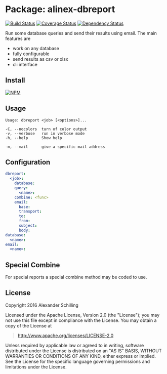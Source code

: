 Package: alinex-dbreport
=================================================

[![Build Status](https://travis-ci.org/alinex/node-dbreport.svg?branch=master)](https://travis-ci.org/alinex/node-dbreport)
[![Coverage Status](https://coveralls.io/repos/alinex/node-dbreport/badge.png?branch=master)](https://coveralls.io/r/alinex/node-dbreport?branch=master)
[![Dependency Status](https://gemnasium.com/alinex/node-dbreport.png)](https://gemnasium.com/alinex/node-dbreport)

Run some database queries and send their results using email. The main features are
- work on any database
- fully configurable
- send results as csv or xlsx
- cli interface


Install
-------------------------------------------------

[![NPM](https://nodei.co/npm/alinex-dbreport.png?downloads=true&stars=true)](https://nodei.co/npm/alinex-dbreport/)


Usage
-------------------------------------------------

    Usage: dbreport <job> [<options>]...

    -C, --nocolors  turn of color output
    -v, --verbose   run in verbose mode
    -h, --help      Show help

    -m, --mail      give a specific mail address


Configuration
-------------------------------------------------

``` yaml
dbreport:
  <job>:
    database:
    query:
      <name>:    
    combine: <func>
    email:
      base:
      transport:
      to:
      from:
      subject:
      body:
database:
  <name>:
email:
  <name>:
```


Special Combine
-------------------------------------------------
For special reports a special combine method may be coded to use.


License
-------------------------------------------------

Copyright 2016 Alexander Schilling

Licensed under the Apache License, Version 2.0 (the "License");
you may not use this file except in compliance with the License.
You may obtain a copy of the License at

>  <http://www.apache.org/licenses/LICENSE-2.0>

Unless required by applicable law or agreed to in writing, software
distributed under the License is distributed on an "AS IS" BASIS,
WITHOUT WARRANTIES OR CONDITIONS OF ANY KIND, either express or implied.
See the License for the specific language governing permissions and
limitations under the License.
